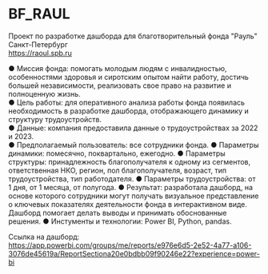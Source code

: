 # BF_RAUL
Проект по разработке дашборда для благотворительный фонда "Рауль" Санкт-Петербург \
https://raoul.spb.ru

● Миссия фонда: помогать молодым людям с инвалидностью, особенностями здоровья и сиротским опытом найти работу, достичь большей независимости, реализовать свое право на развитие и полноценную жизнь.\
● Цель работы: для оперативного анализа работы фонда появилась необходимость в разработке дашборда, отображающего динамику и структуру трудоустройств.\
● Данные: компания предоставила данные о трудоустройствах за 2022 и 2023.\
● Предполагаемый пользователь: все сотрудники фонда.
● Параметры динамики: помесячно, поквартально, ежегодно.
● Параметры структуры: принадлежность благополучателя к одному из сегментов, ответственная НКО, регион, пол благополучателя, возраст, тип трудоустройства, тип работодателя.
● Параметры трудоустройства: от 1 дня, от 1 месяца, от полугода.
● Результат: разработала дашборд, на основе которого сотрудники могут получать визуальное представление о ключевых показателях деятельности фонда в интерактивном виде. Дашборд помогает делать выводы и принимать обоснованные решения.
● Инстументы и технологии: Power BI, Python, pandas.

Ссылка на дашборд:
https://app.powerbi.com/groups/me/reports/e976e6d5-2e52-4a77-a106-3076de45619a/ReportSectiona20e0bdbb09f90246e22?experience=power-bi
